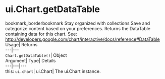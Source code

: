  
#  ui.Chart.getDataTable 
bookmark_borderbookmark Stay organized with collections  Save and categorize content based on your preferences.
Returns the DataTable containing data for this chart. See: http://developers.google.com/chart/interactive/docs/reference#DataTable 
Usage| Returns  
---|---  
`Chart.getDataTable()`| Object  
Argument| Type| Details  
---|---|---  
this: `ui.chart`| ui.Chart| The ui.Chart instance.  
